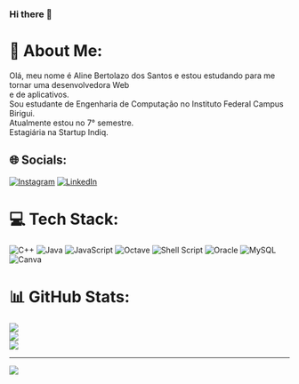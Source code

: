 ### Hi there 👋

# 💫 About Me:
Olá, meu nome é Aline Bertolazo dos Santos e estou estudando para me tornar uma desenvolvedora Web<br>e de aplicativos. <br>Sou estudante de Engenharia de Computação no Instituto Federal Campus Birigui.<br>Atualmente estou no 7° semestre.<br>Estagiária na Startup Indiq. 


## 🌐 Socials:
[![Instagram](https://img.shields.io/badge/Instagram-%23E4405F.svg?logo=Instagram&logoColor=white)](https://instagram.com/alinebertolazo_) [![LinkedIn](https://img.shields.io/badge/LinkedIn-%230077B5.svg?logo=linkedin&logoColor=white)](https://linkedin.com/in/aline-bertolazo-dos-santos-0b5900215/) 

# 💻 Tech Stack:
![C++](https://img.shields.io/badge/c++-%2300599C.svg?style=flat&logo=c%2B%2B&logoColor=white) ![Java](https://img.shields.io/badge/java-%23ED8B00.svg?style=flat&logo=java&logoColor=white) ![JavaScript](https://img.shields.io/badge/javascript-%23323330.svg?style=flat&logo=javascript&logoColor=%23F7DF1E) ![Octave](https://img.shields.io/badge/OCTAVE-darkblue?style=flat&logo=octave&logoColor=fcd683) ![Shell Script](https://img.shields.io/badge/shell_script-%23121011.svg?style=flat&logo=gnu-bash&logoColor=white) ![Oracle](https://img.shields.io/badge/Oracle-F80000?style=flat&logo=oracle&logoColor=white) ![MySQL](https://img.shields.io/badge/mysql-%2300f.svg?style=flat&logo=mysql&logoColor=white) ![Canva](https://img.shields.io/badge/Canva-%2300C4CC.svg?style=flat&logo=Canva&logoColor=white)
# 📊 GitHub Stats:
![](https://github-readme-stats.vercel.app/api?username=Aline016&theme=dark&hide_border=false&include_all_commits=false&count_private=false)<br/>
![](https://github-readme-streak-stats.herokuapp.com/?user=Aline016&theme=dark&hide_border=false)<br/>
![](https://github-readme-stats.vercel.app/api/top-langs/?username=Aline016&theme=dark&hide_border=false&include_all_commits=false&count_private=false&layout=compact)

---
[![](https://visitcount.itsvg.in/api?id=Aline016&icon=2&color=0)](https://visitcount.itsvg.in)

<!-- Proudly created with GPRM ( https://gprm.itsvg.in ) -->
